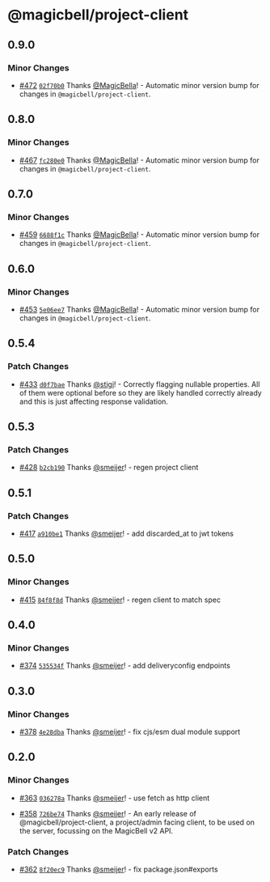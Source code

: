 # @magicbell/project-client

## 0.9.0

### Minor Changes

- [#472](https://github.com/magicbell/magicbell-js/pull/472) [`02f70b0`](https://github.com/magicbell/magicbell-js/commit/02f70b0f3e5bda7b8ee1d39d68269b40e3b361a3) Thanks [@MagicBella](https://github.com/MagicBella)! - Automatic minor version bump for changes in `@magicbell/project-client`.

## 0.8.0

### Minor Changes

- [#467](https://github.com/magicbell/magicbell-js/pull/467) [`fc280e0`](https://github.com/magicbell/magicbell-js/commit/fc280e077a71a76b9b9f909d5ff4d21f39ff1746) Thanks [@MagicBella](https://github.com/MagicBella)! - Automatic minor version bump for changes in `@magicbell/project-client`.

## 0.7.0

### Minor Changes

- [#459](https://github.com/magicbell/magicbell-js/pull/459) [`6688f1c`](https://github.com/magicbell/magicbell-js/commit/6688f1ced10daa74d4953042fe7de12554d88156) Thanks [@MagicBella](https://github.com/MagicBella)! - Automatic minor version bump for changes in `@magicbell/project-client`.

## 0.6.0

### Minor Changes

- [#453](https://github.com/magicbell/magicbell-js/pull/453) [`5e06ee7`](https://github.com/magicbell/magicbell-js/commit/5e06ee7cc69dae3660a48cf80265462ff128c95e) Thanks [@MagicBella](https://github.com/MagicBella)! - Automatic minor version bump for changes in `@magicbell/project-client`.

## 0.5.4

### Patch Changes

- [#433](https://github.com/magicbell/magicbell-js/pull/433) [`d0f7bae`](https://github.com/magicbell/magicbell-js/commit/d0f7bae98a7a05c375c78bb354778376fffadde1) Thanks [@stigi](https://github.com/stigi)! - Correctly flagging nullable properties. All of them were optional before so they are likely handled correctly already and this is just affecting response validation.

## 0.5.3

### Patch Changes

- [#428](https://github.com/magicbell/magicbell-js/pull/428) [`b2cb190`](https://github.com/magicbell/magicbell-js/commit/b2cb190bb8a541a6305108548e9f5f97edf8d15e) Thanks [@smeijer](https://github.com/smeijer)! - regen project client

## 0.5.1

### Patch Changes

- [#417](https://github.com/magicbell/magicbell-js/pull/417) [`a910be1`](https://github.com/magicbell/magicbell-js/commit/a910be1a7a520f998f2a1de8477ec8377b02cc9d) Thanks [@smeijer](https://github.com/smeijer)! - add discarded_at to jwt tokens

## 0.5.0

### Minor Changes

- [#415](https://github.com/magicbell/magicbell-js/pull/415) [`84f8f8d`](https://github.com/magicbell/magicbell-js/commit/84f8f8d0a311301137f030bea350eae313c4f5de) Thanks [@smeijer](https://github.com/smeijer)! - regen client to match spec

## 0.4.0

### Minor Changes

- [#374](https://github.com/magicbell/magicbell-js/pull/374) [`535534f`](https://github.com/magicbell/magicbell-js/commit/535534f91034ce88a1a9cc4280cb872102db1665) Thanks [@smeijer](https://github.com/smeijer)! - add deliveryconfig endpoints

## 0.3.0

### Minor Changes

- [#378](https://github.com/magicbell/magicbell-js/pull/378) [`4e28dba`](https://github.com/magicbell/magicbell-js/commit/4e28dba24f4022717f4a8a5dbf1ef4152e6228a6) Thanks [@smeijer](https://github.com/smeijer)! - fix cjs/esm dual module support

## 0.2.0

### Minor Changes

- [#363](https://github.com/magicbell/magicbell-js/pull/363) [`036278a`](https://github.com/magicbell/magicbell-js/commit/036278ac94df336514454ecee4f5e4cdc1dc75da) Thanks [@smeijer](https://github.com/smeijer)! - use fetch as http client

- [#358](https://github.com/magicbell/magicbell-js/pull/358) [`726be74`](https://github.com/magicbell/magicbell-js/commit/726be74fa92eb729113eec25a6852f4c8a2b7698) Thanks [@smeijer](https://github.com/smeijer)! - An early release of @magicbell/project-client, a project/admin facing client, to be used on the server, focussing on the MagicBell v2 API.

### Patch Changes

- [#362](https://github.com/magicbell/magicbell-js/pull/362) [`8f20ec9`](https://github.com/magicbell/magicbell-js/commit/8f20ec9bbea55371b27cf59b22501dcbf758e8e1) Thanks [@smeijer](https://github.com/smeijer)! - fix package.json#exports
